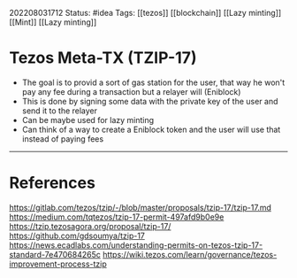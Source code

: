 202208031712
Status: #idea
Tags: [[tezos]] [[blockchain]] [[Lazy minting]] [[Mint]] [[Lazy minting]]

# Tezos Meta-TX (TZIP-17)
- The goal is to provid a sort of gas station for the user, that way he won't pay any fee during a transaction but a relayer will (Eniblock)
- This is done by signing some data with the private key of the user and send it to the relayer
- Can be maybe used for lazy minting
- Can think of a way to create a Eniblock token and the user will use that instead of paying fees

---
# References
https://gitlab.com/tezos/tzip/-/blob/master/proposals/tzip-17/tzip-17.md
https://medium.com/tqtezos/tzip-17-permit-497afd9b0e9e
https://tzip.tezosagora.org/proposal/tzip-17/
https://github.com/gdsoumya/tzip-17
https://news.ecadlabs.com/understanding-permits-on-tezos-tzip-17-standard-7e470684265c
https://wiki.tezos.com/learn/governance/tezos-improvement-process-tzip
